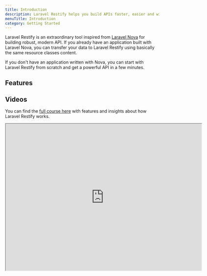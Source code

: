 ```yaml
---
title: Introduction
description: Laravel Restify helps you build APIs faster, easier and with more consistency.
menuTitle: Introduction
category: Getting Started
---
```


Laravel Restify is an extraordinary tool inspired from [Laravel Nova](https://nova.laravel.com/) for building robust, modern API. If you already have an application built with Laravel Nova, you can transfer your data to Laravel Restify using basically the same resource classes content.

If you don't have an application written with Nova, you can start with Laravel Restify from scratch and get a powerful API in a few minutes.

## Features

<list :items="[
'CRUD over entities',
'Authentication with Sanctum',
'Handy Response maker',
'Powerful Search',
'JSON:API consistency',
'Customizable',
'Laravel Compatible Authorization'
]">
</list>

## Videos

You can find the [full course here](https://www.binarcode.com/learn/restify) with features and insights about how Laravel Restify works.

<iframe src="https://player.vimeo.com/video/501764861" width="640" height="480">
</iframe>




